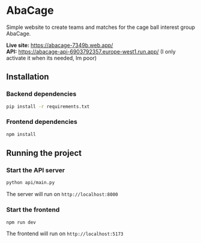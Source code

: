 # AbaCage

Simple website to create teams and matches for the cage ball interest group AbaCage.

**Live site:** https://abacage-7349b.web.app/  
**API:** https://abacage-api-6903792357.europe-west1.run.app/ (I only activate it when its needed, Im poor)

## Installation

### Backend dependencies

```bash
pip install -r requirements.txt
```

### Frontend dependencies

```bash
npm install
```

## Running the project

### Start the API server

```bash
python api/main.py
```

The server will run on `http://localhost:8000`

### Start the frontend

```bash
npm run dev
```

The frontend will run on `http://localhost:5173`
